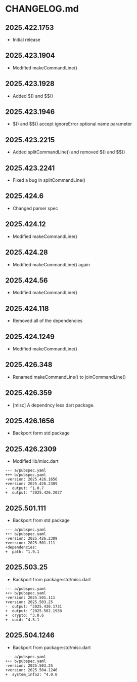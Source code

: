 # CHANGELOG.md

## 2025.422.1753

- Initial release

## 2025.423.1904

- Modified makeCommandLine()

## 2025.423.1928

- Added $() and $$()

## 2025.423.1946

- $() and $$() accept ignoreError optional name parameter

## 2025.423.2215

- Added splitCommandLine() and removed $() and $$()

## 2025.423.2241

- Fixed a bug in splitCommandLine()

## 2025.424.6

- Changed parser spec

## 2025.424.12

- Modified makeCommandLine()

## 2025.424.28

- Modified makeCommandLine() again

## 2025.424.56

- Modified makeCommandLine()

## 2025.424.118

- Removed all of the dependencies

## 2025.424.1249

- Modified makeCommandLine()

## 2025.426.348

- Renamed makeCommandLine() to joinCommandLine()

## 2025.426.359

- [misc] A dependncy less dart package.

## 2025.426.1656

- Backport form std package

## 2025.426.2309

- Modified lib/misc.dart

```
--- a/pubspec.yaml
+++ b/pubspec.yaml
-version: 2025.426.1656
+version: 2025.426.2309
-  output: ^1.0.7
+  output: ^2025.426.2027
```

## 2025.501.111

- Backport from std package

```
--- a/pubspec.yaml
+++ b/pubspec.yaml
-version: 2025.426.2309
+version: 2025.501.111
+dependencies:
+  path: ^1.9.1
```

## 2025.503.25

- Backport from package:std/misc.dart

```
--- a/pubspec.yaml
+++ b/pubspec.yaml
-version: 2025.501.111
+version: 2025.503.25
-  output: ^2025.430.1731
+  output: ^2025.502.1958
+  crypto: ^3.0.6
+  uuid: ^4.5.1
```

## 2025.504.1246

- Backport from package:std/misc.dart

```
--- a/pubspec.yaml
+++ b/pubspec.yaml
-version: 2025.503.25
+version: 2025.504.1246
+  system_info2: ^4.0.0
```
